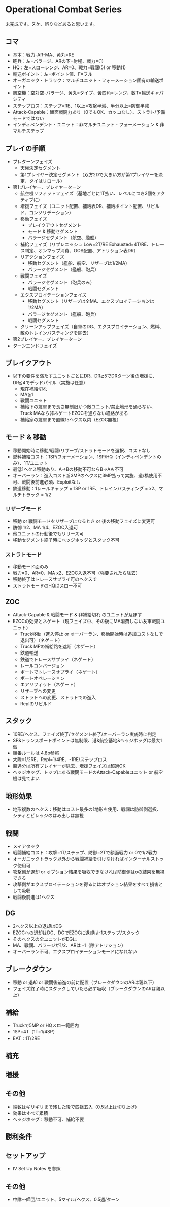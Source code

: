 # Operational Combat Series
未完成です。ヌケ、誤りなどあると思います。

## コマ
- 基本：戦力-AR-MA、黄丸=RE
- 砲兵：左=バラージ、ARの下=射程、戦力=(1)
- HQ：左=スローレンジ、AR=0、戦力=戦闘(5) or 移動(1)
- 輸送ポイント：左=ポイント値、F=フル
- オーガニック・トラック：マルチユニット・フォーメーション固有の輸送ポイント
- 航空機：空対空-バラージ、黄丸=タイプ、黃四角=レンジ、数T=輸送キャパシティ
- ステップロス：ステップ=RE、1以上=攻撃半減、半分以上=防御半減
- Attack-Capable：額面戦闘力あり（0でもOK、カッコなし）、ストラト/予備モードではない
- インディペンデント・ユニット：非マルチユニット・フォーメーション & 非マルチステップ

## プレイの手順
- プレターンフェイズ
  - 天候決定セグメント
  - 第1プレイヤー決定セグメント（双方2Dで大きい方が第1プレイヤーを決定、タイはリロール）
- 第1プレイヤー、プレイヤーターン
  - 航空機リフィットフェイズ（基地ごとに1T払い、レベルにつき2個をアクティブに）
  - 増援フェイズ（ユニット配置、補給表DR、補給ポイント配置、リビルド、コンソリデーション）
  - 移動フェイズ
    - ブレイクアウトセグメント
    - モード & 移動セグメント
    - バラージセグメント（航空、艦船）
  - 補給フェイズ（リプレニッシュ Low=2T/RE Exhausted=4T/RE、トレース判定、オンマップ消費、OOS配置、アトリション表DR）
  - リアクションフェイズ
    - 移動セグメント（艦船、航空、リザーブは1/2MA）
    - バラージセグメント（艦船、砲兵）
  - 戦闘フェイズ
    - バラージセグメント（砲兵のみ）
    - 戦闘セグメント
  - エクスプロイテーションフェイズ
    - 移動セグメント（リザーブは全MA、エクスプロイテーションは1/2MA）
    - バラージセグメント（艦船、砲兵）
    - 戦闘セグメント
  - クリーンアップフェイズ（自軍のDG、エクスプロイテーション、燃料、敵のトレインバスティングを除去）
- 第2プレイヤー、プレイヤーターン
- ターンエンドフェイズ

## ブレイクアウト
- 以下の要件を満たすユニットごとにDR、DR≧5でDRターン後の増援に、DR≦4でデッドパイル（実施は任意）
  - 現在補給切れ
  - MA≧1
  - 戦闘ユニット
  - 補給下の友軍まで長さ無制限かつ敵ユニット/禁止地形を通らない、Truck MAなら非ネゲートEZOCを通らない経路がある
  - 補給家の友軍まで直線15ヘクス以内（EZOC無視）

## モード & 移動
- 移動開始時に移動/戦闘/リザーブ/ストラトモードを選択、コストなし
- 燃料補給コスト：1SP/フォーメーション、1SP/HQ（インディペンデントのみ）、1T/ユニット
- 最低1ヘクス移動あり、A→Bの移動不可ならB→Aも不可
- オーバーラン：進入コスト≦3MPのヘクスに3MP払って実施、道/橋使用不可、戦闘後前進必須、Exploitなし
- 鉄道移動：1レールキャップ = 1SP or 1RE、トレインバスティング = x2、マルチトラック = 1/2

### リザーブモード
- 移動 or 戦闘モードをリザーブになるとき or 後の移動フェイズに変更可
- 防御 1/2、MA 1/4、EZOC入退可
- 他ユニットの行動後でもリリース可
- 移動セグメント終了時にヘッジホッグとスタック不可

### ストラトモード
- 移動モード面のみ
- 戦力=0、AR=0、MA x2、EZOC入退不可（強要されたら除去）
- 移動終了はトレースサプライ可のヘクスで
- ストラトモードのHQはスロー不可

## ZOC
- Attack-Capable & 戦闘モード & 非補給切れ のユニットが及ぼす
- EZOCの効果とネゲート（現フェイズ中、その後にMA消費しない友軍戦闘ユニット）
  - Truck移動（進入停止 or オーバーラン、移動開始時は追加コストなしで退出可）（ネゲート）
  - Truck MPの補給路を遮断（ネゲート）
  - 鉄道輸送
  - 鉄道でトレースサプライ（ネゲート）
  - レールコンバージョン
  - ポートでトレースサプライ（ネゲート）
  - ポートオペレーション
  - エアリフィット（ネゲート）
  - リザーブへの変更
  - ストラトへの変更、ストラトでの進入
  - Replのリビルド

## スタック
- 10RE/ヘクス、フェイズ終了/セグメント終了/オーバーラン実施時に判定
-  SP&トランスポートポイントは無制限、港&航空基地&ヘッジホッグは最大1個
- 順番ルールは 4.8b参照
- 大隊=1/2RE、Repl=1/4RE、-1RE/ステップロス
- 超過分は所有プレイヤーが除去、増援フェイズは超過OK
- ヘッジホッグ、トップにある戦闘モードのAttack-Capableユニット or 航空機は見てよい

## 地形効果
- 地形複数のヘクス：移動はコスト最多の1地形を使用、戦闘は防御側選択、シティとビレッジのはみ出しは無視

## 戦闘
- メイアタック
- 戦闘補給コスト：攻撃=1T/ステップ、防御=2Tで額面戦力 or 0で1/2戦力
- オーガニックトラック以外から戦闘補給を引けなければインターナルストック使用可
- 攻撃側が退却 or オプション結果を吸収できなければ防御側はoの結果を無視できる
- 攻撃側がエクスプロイテーションを得るにはオプション結果をすべて損害として吸収
- 戦闘後前進は1ヘクス

## DG
- 2ヘクス以上の退却はDG
- EZOCへの退却はDG、DGでEZOCに退却は-1ステップ/スタック
- そのヘクスの全ユニットがDGに
- MA、戦闘、バラージが1/2、ARは -1（除アトリション）
- オーバーラン不可、エクスプロイテーションモードになれない

## ブレークダウン
- 移動 or 退却 or 戦闘後前進の前に配置（ブレークダウンのARは親以下）
- フェイズ終了時にスタックしていたら必ず吸収（ブレークダウンのARは親以上）

## 補給
- Truckで5MP or HQスロー範囲内
- 1SP=4T（1T=1/4SP）
- EAT：1T/2RE

## 補充

## 増援

## その他
- 端数はギリギリまで残した後で四捨五入（0.5以上は切り上げ）
- 効果はすべて累積
- ヘッジホッグ：移動不可、補給不要

## 勝利条件

## セットアップ
- IV Set Up Notes を参照

## その他
- 中隊～師団/ユニット、5マイル/ヘクス、0.5週/ターン
